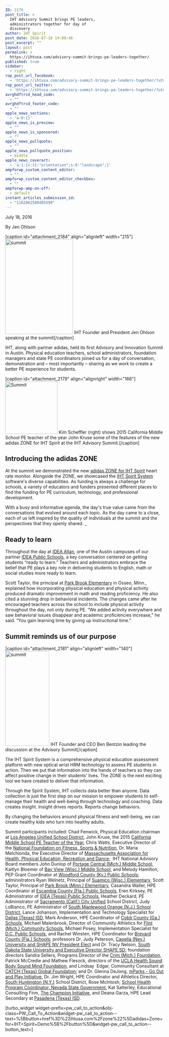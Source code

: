 ```yaml
---
ID: 2176
post_title: >
  IHT Advisory Summit brings PE leaders,
  administrators together for day of
  discovery
author: IHT Spirit
post_date: 2016-07-18 14:09:46
post_excerpt: ""
layout: post
permalink: >
  https://ihtusa.com/advisory-summit-brings-pe-leaders-together/
published: true
sidebar:
  - right
rop_post_url_facebook:
  - 'https://ihtusa.com/advisory-summit-brings-pe-leaders-together/?utm_source=ReviveOldPost&utm_medium=social&utm_campaign=ReviveOldPost'
rop_post_url_twitter:
  - 'https://ihtusa.com/advisory-summit-brings-pe-leaders-together/?utm_source=ReviveOldPost&utm_medium=social&utm_campaign=ReviveOldPost'
avrghdftrcd_head_code:
  - ""
avrghdftrcd_footer_code:
  - ""
apple_news_sections:
  - 'a:0:{}'
apple_news_is_preview:
  - ""
apple_news_is_sponsored:
  - ""
apple_news_pullquote:
  - ""
apple_news_pullquote_position:
  - middle
apple_news_coverart:
  - 'a:1:{s:11:"orientation";s:9:"landscape";}'
ampforwp_custom_content_editor:
  - ""
ampforwp_custom_content_editor_checkbox:
  - ""
ampforwp-amp-on-off:
  - default
instant_articles_submission_id:
  - "1162862580485599"
---
```

July 18, 2016

By Jen Ohlson

[caption id="attachment_2184" align="alignleft" width="215"]<a href="https://ihtusa.com/wp-content/uploads/2016/07/kim-cropped-out.jpg"><img class="size-medium wp-image-2184" src="https://ihtusa.com/wp-content/uploads/2016/07/kim-cropped-out-215x300.jpg" alt="summit" width="215" height="300" /></a> IHT Founder and President Jen Ohlson speaking at the summit[/caption]

IHT, along with partner adidas, held its first Advisory and Innovation Summit in Austin. Physical education teachers, school administrators, foundation managers and state PE coordinators joined us for a day of conversation, demonstration and – most importantly – sharing as we work to create a better PE experience for students.

<!--more-->

[caption id="attachment_2179" align="alignright" width="166"]<a href="https://ihtusa.com/wp-content/uploads/2016/07/2016-07-14_5590.jpg"><img class="wp-image-2179" src="https://ihtusa.com/wp-content/uploads/2016/07/2016-07-14_5590-300x300.jpg" alt="Summit" width="166" height="166" /></a> Kim Scheffler (right) shows 2015 California Middle School PE teacher of the year John Kruse some of the features of the new adidas ZONE for IHT Spirit at the IHT Advisory Summit.[/caption]
<h2>Introducing the adidas ZONE</h2>
At the summit we demonstrated the new <a href="http://ihtusa.com/zone" target="_blank" rel="noopener noreferrer">adidas ZONE for IHT Spirit</a> heart rate monitor. Alongside the ZONE, we showcased the <a href="http://ihtusa.com/spirit-system" target="_blank" rel="noopener noreferrer">IHT Spirit System</a> software's diverse capabilities. As funding is always a challenge for schools, a variety of educators and funders presented different places to find the funding for PE curriculum, technology, and professional development.

With a busy and informative agenda, the day's true value came from the conversations that evolved around each topic. As the day came to a close, each of us left inspired by the quality of individuals at the summit and the perspectives that they openly shared. _
<h2>Ready to learn</h2>
Throughout the day at <a href="http://www.ideapublicschools.org/our-schools/idea-allan" target="_blank" rel="noopener noreferrer">IDEA Allan</a>, one of the Austin campuses of our partner <a href="http://www.ideapublicschools.org/" target="_blank" rel="noopener noreferrer">IDEA Public Schools</a>, a key conversation centered on getting students “ready to learn.” Teachers and administrators embrace the belief that PE plays a key role in delivering students to English, math or social studies more ready to learn.

Scott Taylor, the principal at <a href="https://schools.district279.org/pb/about-us/mr-taylors-page" target="_blank" rel="noopener noreferrer">Park Brook Elementary</a> in Osseo, Minn., explained how incorporating physical education and physical activity produced dramatic improvement in math and reading proficiency. He also cited a stunning drop in behavioral incidents. The changes came after he encouraged teachers across the school to include physical activity throughout the day, not only during PE. “We added activity everywhere and saw behavioral issues disappear and academic proficiencies increase,” he said. “You gain learning time by giving up instructional time.”
<h2>Summit reminds us of our purpose</h2>
[caption id="attachment_2181" align="alignleft" width="140"]<a href="https://ihtusa.com/wp-content/uploads/2016/07/2016-07-14_5668.jpg"><img class="size-medium wp-image-2181" src="https://ihtusa.com/wp-content/uploads/2016/07/2016-07-14_5668-140x300.jpg" alt="summit" width="140" height="300" /></a> IHT Founder and CEO Ben Bentzin leading the discussion at the Advisory Summit[/caption]

The IHT Spirit System is a comprehensive physical education assessment platform with new optical wrist HRM technology to assess PE students in action. Then we put that information into the hands of teachers so they can affect positive change in their students’ lives. The ZONE is the next exciting tool we have created to deliver that information.

Through the Spirit System, IHT collects data better than anyone. Data collection is just the first step on our mission to empower students to self-manage their health and well-being through technology and coaching. Data creates insight. Insight drives reports. Reports change behaviors.

By changing the behaviors around physical fitness and well-being, we can create healthy kids who turn into healthy adults.

Summit participants included: Chad Fenwick, Physical Education chairman at <a href="http://achieve.lausd.net/Page/1242" target="_blank" rel="noopener noreferrer">Los Angeles Unified School District</a>, John Kruse, the 2015 <a href="http://www.cahperd.org/" target="_blank" rel="noopener noreferrer">California Middle School PE Teacher of the Year</a>, Chris Watts, Executive Director of the <a href="http://fitness.foundation/" target="_blank" rel="noopener noreferrer">National Foundation on Fitness, Sports &amp; Nutrition</a>, Dr. Maria Melchionda, the Executive Director of <a href="http://www.ma-hperd.org/" target="_blank" rel="noopener noreferrer">Massachusetts Association for Health, Physical Education, Recreation and Dance</a>;  IHT National Advisory Board members John Dunlop of <a href="http://www.portageps.org/schools/middle/cms/" target="_blank" rel="noopener noreferrer">Portage Central (Mich.) Middle School</a>, Kaitlyn Bloemer of <a href="http://bayviewhssd.weebly.com/" target="_blank" rel="noopener noreferrer">Bay View (Wisc.) Middle School</a>, and Melody Hamilton, PEP Grant Coordinator at <a href="http://www.woodford.kyschools.us/1/Home" target="_blank" rel="noopener noreferrer">Woodford County (Ky.) Public Schools</a>; administrators Ryan Welnetz, Principal of <a href="http://suamicohssd.weebly.com/" target="_blank" rel="noopener noreferrer">Suamico (Wisc.) Elementary</a>, Scott Taylor, Principal of <a href="https://schools.district279.org/pb/about-us/mr-taylors-page" target="_blank" rel="noopener noreferrer">Park Brook (Minn.) Elementary</a>, Casandra Waller, HPE Coordinator at <a href="http://escambiaschools.net/" target="_blank" rel="noopener noreferrer">Escambia County (Fla.) Public Schools</a>, Eren Kirksey, PE Administrator of <a href="http://www.ideapublicschools.org/" target="_blank" rel="noopener noreferrer">IDEA (Texas) Public Schools</a>, Heather Deckard, PE Administrator of <a href="http://www.scusd.edu/" target="_blank" rel="noopener noreferrer">Sacramento (Calif.) City Unified</a> School District, Judy LoBianco, PE Administrator of <a href="http://www.somsd.k12.nj.us/" target="_blank" rel="noopener noreferrer">South Maplewood Orange (N.J.) School District</a>, Lance Johanson, Implementation and Technology Specialist for <a href="http://www.dallasisd.org/Page/15548" target="_blank" rel="noopener noreferrer">Dallas (Texas) ISD</a>, Mark Anderson, HPE Coordinator of <a href="http://www.cobbk12.org/" target="_blank" rel="noopener noreferrer">Cobb County (Ga.) Schools</a>, Michael Maienbrook, Director of Community Athletics for <a href="http://www.flintschools.org/" target="_blank" rel="noopener noreferrer">Flint (Mich.) Community Schools</a>, Michael Posey, Implementation Specialist for <a href="http://dcps.dc.gov/">D.C. Public Schools</a>, and Rachel Winsten, HPE Coordinator for <a href="http://www.edline.net/pages/Brevard_County_Schools">Brevard County (Fla.) Schools</a>; professors Dr. Judy Peterson, <a href="http://worldwidebrandingpr.com/press-release-pdf/dr-judy-lynn-peterson-recognized-by-worldwide-branding-for-excellence-in-teachi">Capella (Nev.) University and SHAPE NV President Elect</a> and Dr. Tracy Nelson, <a href="http://www.sdstate.edu/index/directory/directory-detail.cfm?ci=2364">South Dakota State University and Executive Director SHAPE SD</a>; foundation directors Sandra Sellers, Programs Director of the <a href="http://crim.org/" target="_blank" rel="noopener noreferrer">Crim (Mich.) Foundation</a>, Patrick McCredie and Mathew Flesock, directors of the <a href="https://www.uclahealth.org/soundbodysoundmind/Pages/default.aspx" target="_blank" rel="noopener noreferrer">UCLA Health Sound Body Sound Mind Foundation</a>, and Lindsay  Edgar, Community Consultant at <a href="http://catchinfo.org/about/catch-global-foundation/" target="_blank" rel="noopener noreferrer">CATCH (Texas) Global Foundation</a>; and Dr. Glenna DeJong, <a href="http://www.mparks.org/About" target="_blank" rel="noopener noreferrer">mParks - Go Out and Play Initiative</a>, Dr. Jim Wright, HPE Coordinator and Athletics Director, <a href="http://www.shufsd.org/" target="_blank" rel="noopener noreferrer">South Huntington (N.Y.)</a> School District, Rose McIntosh, <a href="http://dpbh.nv.gov/Programs/SH/School_Health_-_Home/" target="_blank" rel="noopener noreferrer">School Health Program Coordinator, Nevada State Government</a>, Kat Satterley, Educational Consulting Firm, <a href="http://www.thechampioninitative.org" target="_blank" rel="noopener noreferrer">The Champion Initiative</a>, and Deana Garza, HPE Lead Secondary at <a href="http://southhoustonhs.pasadenaisd.org/home" target="_blank" rel="noopener noreferrer">Pasadena (Texas) ISD</a>.

[turbo_widget widget-prefix=pw_call_to_action&obj-class=PW_Call_To_Action&widget-pw_call_to_action--text=%5Bbutton+href%3D%22ihtusa.com%2Fzone%22%5Dadidas+Zone+for+IHT+Spirit+Demo%5B%2Fbutton%5D&widget-pw_call_to_action--button_text=]

&nbsp;

&nbsp;